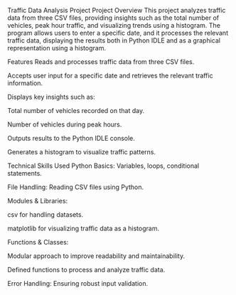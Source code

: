 Traffic Data Analysis Project
Project Overview
This project analyzes traffic data from three CSV files, providing insights such as the total number of vehicles, peak hour traffic, and visualizing trends using a histogram. The program allows users to enter a specific date, and it processes the relevant traffic data, displaying the results both in Python IDLE and as a graphical representation using a histogram. 

Features
Reads and processes traffic data from three CSV files.

Accepts user input for a specific date and retrieves the relevant traffic information.

Displays key insights such as:

Total number of vehicles recorded on that day.

Number of vehicles during peak hours.

Outputs results to the Python IDLE console.

Generates a histogram to visualize traffic patterns.

Technical Skills Used
Python Basics: Variables, loops, conditional statements.

File Handling: Reading CSV files using Python.

Modules & Libraries:

csv for handling datasets.

matplotlib for visualizing traffic data as a histogram.

Functions & Classes:

Modular approach to improve readability and maintainability.

Defined functions to process and analyze traffic data.

Error Handling: Ensuring robust input validation.

